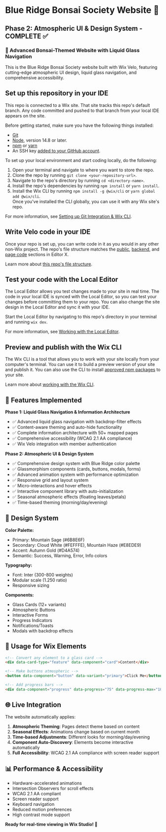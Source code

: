 # Blue Ridge Bonsai Society Website 🌸
## Phase 2: Atmospheric UI & Design System - COMPLETE ✅

### 🌟 Advanced Bonsai-Themed Website with Liquid Glass Navigation

This is the Blue Ridge Bonsai Society website built with Wix Velo, featuring cutting-edge atmospheric UI design, liquid glass navigation, and comprehensive accessibility.

## Set up this repository in your IDE
This repo is connected to a Wix site. That site tracks this repo's default branch. Any code committed and pushed to that branch from your local IDE appears on the site.

Before getting started, make sure you have the following things installed:
* [Git](https://git-scm.com/download)
* [Node](https://nodejs.org/en/download/), version 14.8 or later.
* [npm](https://docs.npmjs.com/downloading-and-installing-node-js-and-npm) or [yarn](https://yarnpkg.com/getting-started/install)
* An SSH key [added to your GitHub account](https://docs.github.com/en/authentication/connecting-to-github-with-ssh/adding-a-new-ssh-key-to-your-github-account).

To set up your local environment and start coding locally, do the following:

1. Open your terminal and navigate to where you want to store the repo.
1. Clone the repo by running `git clone <your-repository-url>`.
1. Navigate to the repo's directory by running `cd <directory-name>`.
1. Install the repo's dependencies by running `npm install` or `yarn install`.
1. Install the Wix CLI by running `npm install -g @wix/cli` or `yarn global add @wix/cli`.  
   Once you've installed the CLI globally, you can use it with any Wix site's repo.

For more information, see [Setting up Git Integration & Wix CLI](https://support.wix.com/en/article/velo-setting-up-git-integration-wix-cli-beta).

## Write Velo code in your IDE
Once your repo is set up, you can write code in it as you would in any other non-Wix project. The repo's file structure matches the [public](https://support.wix.com/en/article/velo-working-with-the-velo-sidebar#public), [backend](https://support.wix.com/en/article/velo-working-with-the-velo-sidebar#backend), and [page code](https://support.wix.com/en/article/velo-working-with-the-velo-sidebar#page-code) sections in Editor X.

Learn more about [this repo's file structure](https://support.wix.com/en/article/velo-understanding-your-sites-github-repository-beta).

## Test your code with the Local Editor
The Local Editor allows you test changes made to your site in real time. The code in your local IDE is synced with the Local Editor, so you can test your changes before committing them to your repo. You can also change the site design in the Local Editor and sync it with your IDE.

Start the Local Editor by navigating to this repo's directory in your terminal and running `wix dev`.

For more information, see [Working with the Local Editor](https://support.wix.com/en/article/velo-working-with-the-local-editor-beta).

## Preview and publish with the Wix CLI
The Wix CLI is a tool that allows you to work with your site locally from your computer's terminal. You can use it to build a preview version of your site and publish it. You can also use the CLI to install [approved npm packages](https://support.wix.com/en/article/velo-working-with-npm-packages) to your site.

Learn more about [working with the Wix CLI](https://support.wix.com/en/article/velo-working-with-the-wix-cli-beta).

## 🚀 Features Implemented

**Phase 1: Liquid Glass Navigation & Information Architecture**
- ✅ Advanced liquid glass navigation with backdrop-filter effects
- ✅ Content-aware theming and auto-hide functionality  
- ✅ Complete information architecture with 50+ mapped pages
- ✅ Comprehensive accessibility (WCAG 2.1 AA compliance)
- ✅ Wix Velo integration with member authentication

**Phase 2: Atmospheric UI & Design System**
- ✅ Comprehensive design system with Blue Ridge color palette
- ✅ Glassmorphism components (cards, buttons, modals, forms)
- ✅ Advanced animation system with performance optimization
- ✅ Responsive grid and layout system
- ✅ Micro-interactions and hover effects
- ✅ Interactive component library with auto-initialization
- ✅ Seasonal atmospheric effects (floating leaves/petals)
- ✅ Time-based theming (morning/day/evening)

## 🎨 Design System

**Color Palette:**
- Primary: Mountain Sage (#6B8E6F)
- Secondary: Cloud White (#FEFFFE), Mountain Haze (#E8EDE9)
- Accent: Autumn Gold (#D4A574)
- Semantic: Success, Warning, Error, Info colors

**Typography:**
- Font: Inter (300-800 weights)
- Modular scale (1.250 ratio)
- Responsive sizing

**Components:**
- Glass Cards (12+ variants)
- Atmospheric Buttons
- Interactive Forms
- Progress Indicators
- Notifications/Toasts
- Modals with backdrop effects

## 📱 Usage for Wix Elements

```html
<!-- Convert any element to a glass card -->
<div data-card-type="feature" data-component="card">Content</div>

<!-- Make buttons atmospheric -->
<button data-component="button" data-variant="primary">Click Me</button>

<!-- Add progress bars -->
<div data-component="progress" data-progress="75" data-progress-max="100"></div>
```

## 🌐 Live Integration

The website automatically applies:

1. **Atmospheric Theming**: Pages detect theme based on content
2. **Seasonal Effects**: Animations change based on current month
3. **Time-based Adjustments**: Different looks for morning/day/evening
4. **Component Auto-Discovery**: Elements become interactive automatically
5. **Full Accessibility**: WCAG 2.1 AA compliance with screen reader support

## 📊 Performance & Accessibility

- Hardware-accelerated animations
- Intersection Observers for scroll effects
- WCAG 2.1 AA compliant
- Screen reader support
- Keyboard navigation
- Reduced motion preferences
- High contrast mode support

**Ready for real-time viewing in Wix Studio! 🚀**
